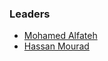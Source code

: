 ### Leaders

* [Mohamed Alfateh](mailto:mohamed.alfateh@owasp.org)
* [Hassan Mourad](mailto:hassan.mourad@owasp.org)


